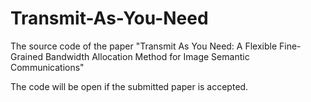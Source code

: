# Transmit-As-You-Need
The source code of the paper "Transmit As You Need: A Flexible Fine-Grained Bandwidth Allocation Method for Image Semantic Communications"


The code will be open if the submitted paper is accepted.

